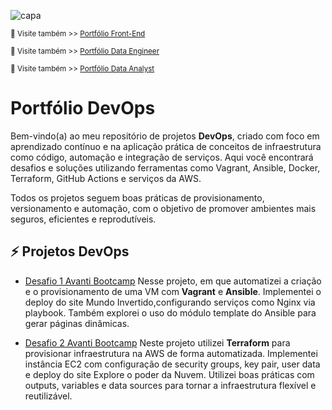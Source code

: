 ![capa](https://media.licdn.com/dms/image/v2/D4D16AQFhTmqQEA26Bw/profile-displaybackgroundimage-shrink_350_1400/B4DZejBLQzHMAc-/0/1750786684948?e=1756339200&v=beta&t=gLGEik4YLpyXn8cdyZJcjk74k6JHeMtqKS_pkj3HG6s)

<sub> 🔗 Visite também >> [Portfólio Front-End](https://github.com/leonildolinck/Portfolio_Front-End) </sub>

<sub> 🔗 Visite também >> [Portfólio Data Engineer](https://github.com/leonildolinck/Portfolio_Data-Engineering) </sub>

<sub> 🔗 Visite também >> [Portfólio Data Analyst](https://github.com/leonildolinck/Portfolio_Data-Analyst) </sub>


# Portfólio DevOps

Bem-vindo(a) ao meu repositório de projetos **DevOps**, criado com foco em aprendizado contínuo e na aplicação prática de conceitos de infraestrutura como código, automação e integração de serviços.
Aqui você encontrará desafios e soluções utilizando ferramentas como Vagrant, Ansible, Docker, Terraform, GitHub Actions e serviços da AWS.

Todos os projetos seguem boas práticas de provisionamento, versionamento e automação, com o objetivo de promover ambientes mais seguros, eficientes e reprodutíveis.



## ⚡️ Projetos DevOps

 * [Desafio 1 Avanti Bootcamp](https://github.com/leonildolinck/Avanti-DevOps-Desafio-1)  Nesse projeto, em que automatizei a criação e o provisionamento de uma VM com **Vagrant** e **Ansible**. Implementei o deploy do site Mundo Invertido,configurando serviços como Nginx via playbook. Também explorei o  uso do módulo template do Ansible para gerar páginas dinâmicas.

 * [Desafio 2 Avanti Bootcamp](https://github.com/leonildolinck/Avanti-DevOps-Desafio-2) Neste projeto utilizei **Terraform** para provisionar infraestrutura na AWS de forma automatizada. Implementei instância EC2 com configuração de security groups, key pair, user data e deploy do site Explore o poder da Nuvem. Utilizei boas práticas com outputs, variables e data sources para tornar a infraestrutura flexível e reutilizável.

